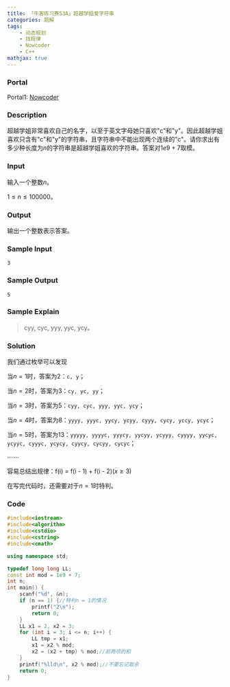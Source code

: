 ```yaml
---
title: 「牛客练习赛53A」超越学姐爱字符串
categories: 题解
tags:
    - 动态规划
    - 找规律
    - Nowcoder
    - C++
mathjax: true
---
```


### Portal

Portal1: [Nowcoder](https://ac.nowcoder.com/acm/contest/1114/A)

<!-- more -->

### Description

超越学姐非常喜欢自己的名字，以至于英文字母她只喜欢$\textrm{"c"}$和$\textrm{"y"}$。因此超越学姐喜欢只含有$\textrm{"c"}$和$\textrm{"y"}$的字符串，且字符串中不能出现两个连续的$\textrm{"c"}$。请你求出有多少种长度为$n$的字符串是超越学姐喜欢的字符串。答案对$1e9 + 7$取模。

### Input

输入一个整数$n$。

$1 \le n \le 100000$。

### Output

输出一个整数表示答案。

### Sample Input

```
3
```

### Sample Output

```
5
```

### Sample Explain

> $\textrm{cyy, cyc, yyy, yyc, ycy}$。

### Solution

我们通过枚举可以发现

当$n = 1$时，答案为$2$：`c, y`；

当$n = 2$时，答案为$3$：`cy, yc, yy`；

当$n = 3$时，答案为$5$：`cyy, cyc, yyy, yyc, ycy`；

当$n = 4$时，答案为$8$：`yyyy, yyyc, yycy, ycyy, cyyy, cycy, yccy, ycyc`；

当$n = 5$时，答案为$13$：`yyyyy, yyyyc, yyycy, yycyy, ycyyy, cyyyy, yycyc, ycyyc, cyyyc, ycycy, cyycy, cycyy, cycyc`；

$\cdots \cdots$

容易总结出规律：$\textrm{f(i) = f(i - 1) + f(i - 2)}(x \ge 3)$

在写完代码时，还需要对于$n = 1$时特判。

### Code

```cpp
#include<iostream>
#include<algorithm>
#include<cstdio>
#include<cstring>
#include<cmath>

using namespace std;

typedef long long LL;
const int mod = 1e9 + 7;
int n;
int main() {
    scanf("%d", &n);
    if (n == 1) {//特判n = 1的情况
        printf("2\n");
        return 0;
    }
    LL x1 = 2, x2 = 3;
    for (int i = 3; i <= n; i++) {
        LL tmp = x1;
        x1 = x2 % mod;
        x2 = (x2 + tmp) % mod;//前两项的和
    }
    printf("%lld\n", x2 % mod);//不要忘记取余
    return 0;
}
```